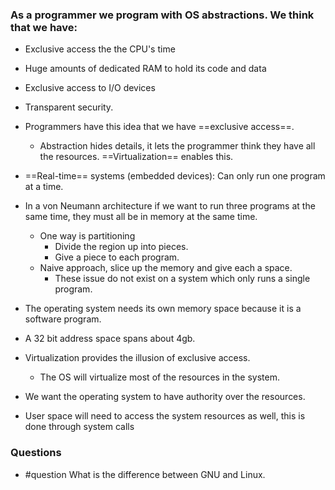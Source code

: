 ### As a programmer we program with OS abstractions. We think that we have:
- Exclusive access the the CPU's time
- Huge amounts of dedicated RAM to hold its code and data
- Exclusive access to I/O devices
- Transparent security.

- Programmers have this idea that we have ==exclusive access==.
	- Abstraction hides details, it lets the programmer think they have all the resources. ==Virtualization== enables this.

- ==Real-time== systems (embedded devices): Can only run one program at a time.

- In a von Neumann architecture if we want to run three programs at the same time, they must all be in memory at the same time.
	- One way is partitioning
		- Divide the region up into pieces.
		- Give a piece to each program.
	- Naive approach, slice up the memory and give each a space.
		- These issue do not exist on a system which only runs a single program.

- The operating system needs its own memory space because it is a software program.

- A 32 bit address space spans about 4gb.

- Virtualization provides the illusion of exclusive access.
	- The OS will virtualize most of the resources in the system.
	
- We want the operating system to have authority over the resources.
- User space will need to access the system resources as well, this is done through system calls

### Questions 
- #question What is the difference between GNU and Linux.